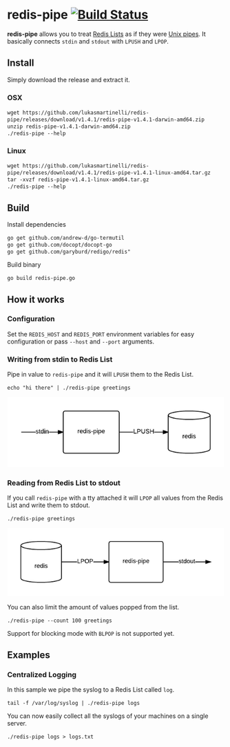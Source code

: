 # redis-pipe [![Build Status](https://travis-ci.org/lukasmartinelli/redis-pipe.svg?branch=master)](https://travis-ci.org/lukasmartinelli/redis-pipe)

**redis-pipe** allows you to treat [Redis Lists](http://redis.io/topics/data-types#lists)
as if they were [Unix pipes](https://en.wikipedia.org/wiki/Pipeline_%28Unix%29).
It basically connects `stdin` and `stdout` with `LPUSH` and `LPOP`.

## Install

Simply download the release and extract it.

### OSX

```
wget https://github.com/lukasmartinelli/redis-pipe/releases/download/v1.4.1/redis-pipe-v1.4.1-darwin-amd64.zip
unzip redis-pipe-v1.4.1-darwin-amd64.zip
./redis-pipe --help
```

### Linux

```
wget https://github.com/lukasmartinelli/redis-pipe/releases/download/v1.4.1/redis-pipe-v1.4.1-linux-amd64.tar.gz
tar -xvzf redis-pipe-v1.4.1-linux-amd64.tar.gz
./redis-pipe --help
```

## Build

Install dependencies

```
go get github.com/andrew-d/go-termutil
go get github.com/docopt/docopt-go
go get github.com/garyburd/redigo/redis"
```

Build binary

```
go build redis-pipe.go
```

## How it works

### Configuration

Set the `REDIS_HOST` and `REDIS_PORT` environment variables for
easy configuration or pass `--host` and `--port` arguments.

### Writing from stdin to Redis List

Pipe in value to `redis-pipe` and it will `LPUSH` them to the Redis List.

```
echo "hi there" | ./redis-pipe greetings
```

![Write from stdin to Redis with LPUSH](redis-lpush.png)

### Reading from Redis List to stdout

If you call `redis-pipe` with a tty attached it will `LPOP` all values
from the Redis List and write them to stdout.

```
./redis-pipe greetings
```

![Read from Redis with LPOP and write to stdout](redis-lpop.png)

You can also limit the amount of values popped from the list.

```
./redis-pipe --count 100 greetings
```

Support for blocking mode with `BLPOP` is not supported yet.

## Examples

### Centralized Logging

In this sample we pipe the syslog to a Redis List called `log`.

```
tail -f /var/log/syslog | ./redis-pipe logs
```

You can now easily collect all the syslogs of your machines
on a single server.

```
./redis-pipe logs > logs.txt
```
